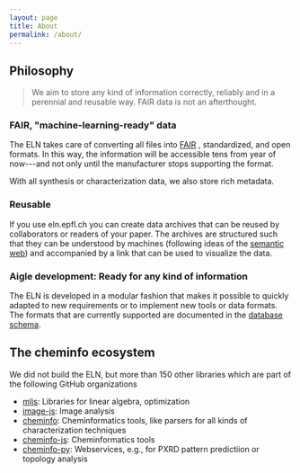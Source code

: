 ```yaml
---
layout: page
title: About
permalink: /about/
---
```


## Philosophy

> We aim to store any kind of information correctly, reliably and in a perennial and reusable way. FAIR data is not an afterthought.

### FAIR, "machine-learning-ready" data

The ELN takes care of converting all files into [FAIR](https://www.go-fair.org/fair-principles/) , standardized, and open formats. In this way, the information will be accessible tens from year of now---and not only until the manufacturer stops supporting the format.

With all synthesis or characterization data, we also store rich metadata.

### Reusable

If you use eln.epfl.ch you can create data archives that can be reused by collaborators or readers of your paper. The archives are structured such that they can be understood by machines (following ideas of the [semantic web](https://en.wikipedia.org/wiki/Semantic_Web)) and accompanied by a link that can be used to visualize the data.

### Aigle development: Ready for any kind of information

The ELN is developed in a modular fashion that makes it possible to quickly adapted to new requirements or to implement new tools or data formats. The formats that are currently supported are documented in the [database schema](https://cheminfo.github.io/data_schema/).

## The cheminfo ecosystem

We did not build the ELN, but more than 150 other libraries which are part of the following GitHub organizations

- [mljs](https://github.com/mljs): Libraries for linear algebra, optimization
- [image-js](https://github.com/image-js): Image analysis
- [cheminfo](https://github.com/cheminfo): Cheminformatics tools, like parsers for all kinds of characterization techniques
- [cheminfo-js](https://github.com/cheminfo-js): Cheminformatics tools
- [cheminfo-py](https://github.com/cheminfo-py): Webservices, e.g., for PXRD pattern predictiion or topology analysis
